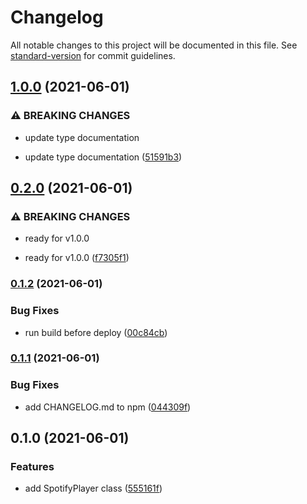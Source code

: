 # Changelog

All notable changes to this project will be documented in this file. See [standard-version](https://github.com/conventional-changelog/standard-version) for commit guidelines.

## [1.0.0](https://github.com/Symbitic/spotify-web-playback/compare/v0.2.0...v1.0.0) (2021-06-01)


### ⚠ BREAKING CHANGES

* update type documentation

* update type documentation ([51591b3](https://github.com/Symbitic/spotify-web-playback/commit/51591b3a699c1c1d12ee311715a45b670261f8fc))

## [0.2.0](https://github.com/Symbitic/spotify-web-playback/compare/v0.1.2...v0.2.0) (2021-06-01)


### ⚠ BREAKING CHANGES

* ready for v1.0.0

* ready for v1.0.0 ([f7305f1](https://github.com/Symbitic/spotify-web-playback/commit/f7305f16e4cc5dbbfd65a8fb2de09fbe1f783038))

### [0.1.2](https://github.com/Symbitic/spotify-web-playback/compare/v0.1.1...v0.1.2) (2021-06-01)


### Bug Fixes

* run build before deploy ([00c84cb](https://github.com/Symbitic/spotify-web-playback/commit/00c84cbcd13629b5342d3fe654835d682e33af12))

### [0.1.1](https://github.com/Symbitic/spotify-web-playback/compare/v0.1.0...v0.1.1) (2021-06-01)


### Bug Fixes

* add CHANGELOG.md to npm ([044309f](https://github.com/Symbitic/spotify-web-playback/commit/044309f4b352d7fc24d900cb0a5278326b6112af))

## 0.1.0 (2021-06-01)


### Features

* add SpotifyPlayer class ([555161f](https://github.com/Symbitic/spotify-web-playback/commit/555161f13e3474694a284e2bf0ecf741dedd97a3))
